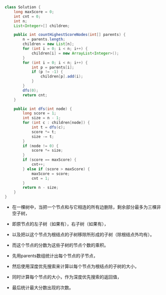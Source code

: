 
```java
class Solution {
    long maxScore = 0;
    int cnt = 0;
    int n;
    List<Integer>[] children;

    public int countHighestScoreNodes(int[] parents) {
        n = parents.length;
        children = new List[n];
        for (int i = 0; i < n; i++) {
            children[i] = new ArrayList<Integer>();
        }
        for (int i = 0; i < n; i++) {
            int p = parents[i];
            if (p != -1) {
                children[p].add(i);
            }
        }
        dfs(0);
        return cnt;
    }

    public int dfs(int node) {
        long score = 1;
        int size = n - 1;
        for (int c : children[node]) {
            int t = dfs(c);
            score *= t;
            size -= t;
        }
        if (node != 0) {
            score *= size;
        }
        if (score == maxScore) {
            cnt++;
        } else if (score > maxScore) {
            maxScore = score;
            cnt = 1;
        }
        return n - size;
    }
}
```

- 在一棵树中，当把一个节点和与它相连的所有边删除，剩余部分最多为三棵非空子树，
- 即原节点的左子树（如果有），右子树（如果有），
- 以及把以这个节点为根结点的子树移除所形成的子树（除根结点外均有）。
- 而这个节点的分数为这些子树的节点个数的乘积。

- 先用parents数组统计出每个节点的子节点，
- 然后使用深度优先搜索来计算以每个节点为根结点的子树的大小，
- 同时计算每个节点的大小，作为深度优先搜索的返回值，
- 最后统计最大分数出现的次数。
